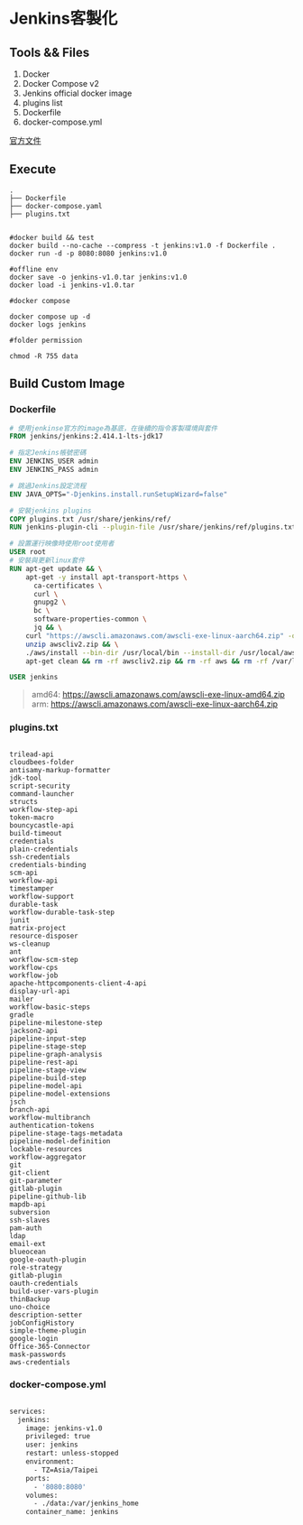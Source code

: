 # Jenkins客製化

## Tools && Files

1. Docker
2. Docker Compose v2
3. Jenkins official docker image
4. plugins list
5. Dockerfile
6. docker-compose.yml 

[官方文件](https://github.com/jenkinsci/docker#preinstalling-plugins)

## Execute

```console
.
├── Dockerfile
├── docker-compose.yaml
├── plugins.txt
```

```console

#docker build && test
docker build --no-cache --compress -t jenkins:v1.0 -f Dockerfile .
docker run -d -p 8080:8080 jenkins:v1.0

#offline env
docker save -o jenkins-v1.0.tar jenkins:v1.0
docker load -i jenkins-v1.0.tar

#docker compose

docker compose up -d
docker logs jenkins

#folder permission

chmod -R 755 data

```

## Build Custom Image

### Dockerfile
```dockerfile
# 使用jenkinse官方的image為基底，在後續的指令客製環境與套件
FROM jenkins/jenkins:2.414.1-lts-jdk17

# 指定Jenkins帳號密碼
ENV JENKINS_USER admin
ENV JENKINS_PASS admin

# 跳過Jenkins設定流程
ENV JAVA_OPTS="-Djenkins.install.runSetupWizard=false"

# 安裝jenkins plugins
COPY plugins.txt /usr/share/jenkins/ref/
RUN jenkins-plugin-cli --plugin-file /usr/share/jenkins/ref/plugins.txt

# 設置運行映像時使用root使用者
USER root
# 安裝與更新linux套件
RUN apt-get update && \
    apt-get -y install apt-transport-https \
      ca-certificates \
      curl \
      gnupg2 \
      bc \
      software-properties-common \
      jq && \
    curl "https://awscli.amazonaws.com/awscli-exe-linux-aarch64.zip" -o "awscliv2.zip" && \
    unzip awscliv2.zip && \
    ./aws/install --bin-dir /usr/local/bin --install-dir /usr/local/aws-cli && \
    apt-get clean && rm -rf awscliv2.zip && rm -rf aws && rm -rf /var/lib/apt/lists/*

USER jenkins

```

> amd64: https://awscli.amazonaws.com/awscli-exe-linux-amd64.zip
> arm: https://awscli.amazonaws.com/awscli-exe-linux-aarch64.zip

### plugins.txt
```shell

trilead-api
cloudbees-folder
antisamy-markup-formatter
jdk-tool
script-security
command-launcher
structs
workflow-step-api
token-macro
bouncycastle-api
build-timeout
credentials
plain-credentials
ssh-credentials
credentials-binding
scm-api
workflow-api
timestamper
workflow-support
durable-task
workflow-durable-task-step
junit
matrix-project
resource-disposer
ws-cleanup
ant
workflow-scm-step
workflow-cps
workflow-job
apache-httpcomponents-client-4-api
display-url-api
mailer
workflow-basic-steps
gradle
pipeline-milestone-step
jackson2-api
pipeline-input-step
pipeline-stage-step
pipeline-graph-analysis
pipeline-rest-api
pipeline-stage-view
pipeline-build-step
pipeline-model-api
pipeline-model-extensions
jsch
branch-api
workflow-multibranch
authentication-tokens
pipeline-stage-tags-metadata
pipeline-model-definition
lockable-resources
workflow-aggregator
git
git-client
git-parameter
gitlab-plugin
pipeline-github-lib
mapdb-api
subversion
ssh-slaves
pam-auth
ldap
email-ext
blueocean
google-oauth-plugin
role-strategy
gitlab-plugin
oauth-credentials
build-user-vars-plugin
thinBackup
uno-choice
description-setter
jobConfigHistory
simple-theme-plugin
google-login
Office-365-Connector
mask-passwords
aws-credentials
```

### docker-compose.yml 

```dockerfile

services:
  jenkins:
    image: jenkins-v1.0
    privileged: true
    user: jenkins
    restart: unless-stopped
    environment:
      - TZ=Asia/Taipei
    ports:
      - '8080:8080'
    volumes:
      - ./data:/var/jenkins_home
    container_name: jenkins

```